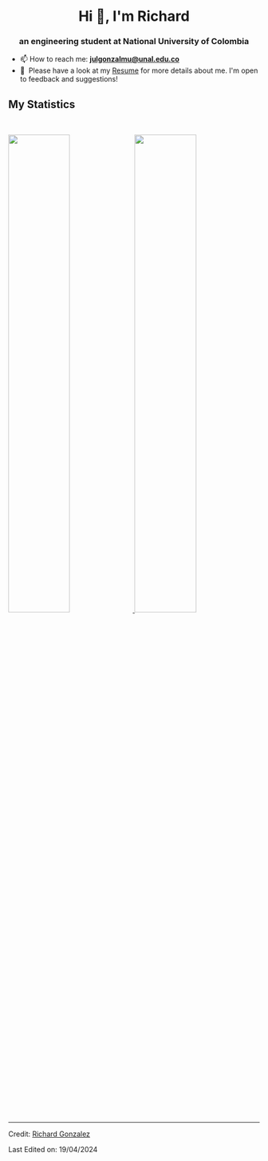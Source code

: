 <h1 align="center">Hi 👋, I'm Richard</h1>
<h3 align="center">an engineering student at National University of Colombia</h3>

- 📫 How to reach me: **julgonzalmu@unal.edu.co**
- 📄 &nbsp;Please have a look at my [Resume](https://drive.google.com/file/d/12tdSA8-rcDtUpcVGsP2hRnp370OEzB0D/view?usp=drive_link) for more details about me. I'm open to feedback and suggestions!
## My Statistics

<br/>
<p align="left">
  <a href="https://abhigyantrips.dev/">
  <img width="49.5%" src="https://github-readme-stats.vercel.app/api?username=RichardGonzalezM&show_icons=true&theme=gruvbox&hide_border=true" />
    <img width="49.5%" src="https://github-readme-streak-stats.herokuapp.com/?user=RichardGonzalezM&theme=gruvbox&hide_border=true" />
  </a>
</p>
<br>

--------
Credit: [Richard Gonzalez](https://github.com/RichardGonzalez)

Last Edited on: 19/04/2024
<!--
**RichardGonzalezM/RichardGonzalezM** is a ✨ _special_ ✨ repository because its `README.md` (this file) appears on your GitHub profile.

Here are some ideas to get you started:

- 🔭 I’m currently working on ...
- 🌱 I’m currently learning ...
- 👯 I’m looking to collaborate on ...
- 🤔 I’m looking for help with ...
- 💬 Ask me about ...
- 📫 How to reach me: ...
- 😄 Pronouns: ...
- ⚡ Fun fact: ...
-->
